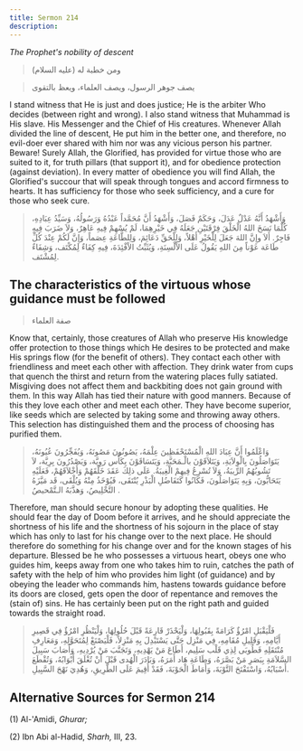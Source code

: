 ```yaml
---
title: Sermon 214
description: 
---
```


*The Prophet\'s nobility of descent*

> ومن خطبة له (عليه السلام)

> يصف جوهر الرسول، ويصف العلماء، ويعظ بالتقوى

I stand witness that He is just and does justice; He is the arbiter Who
decides (between right and wrong). I also stand witness that Muhammad is
His slave. His Messenger and the Chief of His creatures. Whenever Allah
divided the line of descent, He put him in the better one, and
therefore, no evil-doer ever shared with him nor was any vicious person
his partner. Beware! Surely Allah, the Glorified, has provided for
virtue those who are suited to it, for truth pillars (that support it),
and for obedience protection (against deviation). In every matter of
obedience you will find Allah, the Glorified\'s succour that will speak
through tongues and accord firmness to hearts. It has sufficiency for
those who seek sufficiency, and a cure for those who seek cure.

> وَأَشْهَدُ أَنَّهُ عَدْلٌ عَدَلَ، وَحَكَمٌ فَصَلَ، وَأَشْهَدُ أَنَّ مُحَمَّداً عَبْدُهُ وَرَسُولُهُ، وَسَيِّدُ عِبَادِهِ،
> كُلَّمَا نَسَخَ اللهُ الْخَلْقَ فِرْقَتَيْنِ جَعَلَهُ فِي خَيْرِهِمَا، لَمْ يُسْهِمْ فِيهِ عَاهِرٌ، وَلاَ ضَرَبَ
> فِيهِ فَاجِرٌ. أَلاَ وإِنَّ اللهَ جَعَلَ لِلْخَيْرِ أَهْلاً، وَلِلْحَقِّ دَعَائِمَ، وَلِلطَّاعَةِ عِصَماً، وَإِنَّ
> لَكُمْ عِنْدَ كُلِّ طَاعَة عَوْناً مِنَ اللهِ يَقُولُ عَلَى الاْلْسِنَةِ، وَيُثَبِّتُ الاْفْئِدَةَ، فِيهِ كِفَاءٌ
> لِمُكْتَف، وَشِفَاءٌ لِمُشْتَف.

## The characteristics of the virtuous whose guidance must be followed

> صفة العلماء

Know that, certainly, those creatures of Allah who preserve His
knowledge offer protection to those things which He desires to be
protected and make His springs flow (for the benefit of others). They
contact each other with friendliness and meet each other with affection.
They drink water from cups that quench the thirst and return from the
watering places fully satiated. Misgiving does not affect them and
backbiting does not gain ground with them. In this way Allah has tied
their nature with good manners. Because of this they love each other and
meet each other. They have become superior, like seeds which are
selected by taking some and throwing away others. This selection has
distinguished them and the process of choosing has purified them.

> وَاعْلَمُوا أَنَّ عِبَادَ اللهِ الْمُسْتَحْفَظِينَ عِلْمَهُ، يَصُونُونَ مَصُونَهُ، وَيُفَجِّرُونَ عُيُونَهُ،
> يَتَوَاصَلُونَ بِالْوِلاَيَةِ، وَيَتَلاَقَوْنَ بالْـمَحَبَّةِ، وَيَتَسَاقَوْنَ بِكَأْس رَوِيَّة، وَيَصْدُرُونَ
> بِرِيَّة، لاَ تَشُوبُهُمُ الرِّيبَةُ، وَلاَ تُسْرِعُ فِيهِمْ الْغِيبَةُ. عَلَى ذلِكَ عَقَدَ خَلْقَهُمْ
> وَأَخْلاَقَهُمْ، فَعَلَيْهِ يَتَحَابُّونَ، وَبِهِ يَتَوَاصَلُونَ، فَكَانُوا كَتَفَاضُلِ الْبَذْرِ يُنْتَقَى،
> فَيُوْخَذُ مِنْهُ وَيُلْقَى، قَد مَيَّزَهُ التَّخْلِيصُ، وَهذَّبَهُ الـتَّمْحيصُ .

Therefore, man should secure honour by adopting these qualities. He
should fear the day of Doom before it arrives, and he should appreciate
the shortness of his life and the shortness of his sojourn in the place
of stay which has only to last for his change over to the next place. He
should therefore do something for his change over and for the known
stages of his departure. Blessed be he who possesses a virtuous heart,
obeys one who guides him, keeps away from one who takes him to ruin,
catches the path of safety with the help of him who provides him light
(of guidance) and by obeying the leader who commands him, hastens
towards guidance before its doors are closed, gets open the door of
repentance and removes the (stain of) sins. He has certainly been put on
the right path and guided towards the straight road.

> فَلْيَقْبَلِ امْرُؤٌ كَرَامَةً بِقَبُولِهَا، وَلْيَحْذَرْ قَارِعَةً قَبْلَ حُلُولِهَا، وَلْيَنْظُرِ امْرُؤٌ فِي
> قَصِيرِ أَيَّامِهِ، وَقَلِيلِ مُقَامِهِ، فِي مَنْزِل حَتَّى يَسْتَبْدِلَ بِهِ مَنْزِلاً، فَلْيَصْنَعْ لِمُتَحَوَّلِهِ،
> وَمَعَارِفِ مُنْتَقَلِهِ فَطُوبَى لِذِي قَلْب سَلِيم، أَطَاعَ مَنْ يَهْدِيهِ، وَتَجَنَّبَ مَنْ يُرْدِيهِ، وَأَصَابَ
> سَبِيلَ السَّلاَمَةِ بِبَصَرِ مَنْ بَصَّرَهُ، وَطَاعَةِ هَاد أَمَرَهُ، وَبَادَرَ الْهُدى قَبْلَ أَنْ تُغْلَقَ
> أَبْوَابُهُ، وَتُقْطَعَ أَسْبَابُهُ، وَاسْتَفْتَحَ التَّوْبَةَ، وَأَمَاطَ الْحَوْبَةَ، فَقَدْ أُقِيمَ عَلَى
> الطَّرِيقِ، وَهُدِيَ نَهْجَ السَّبِيلِ.

## Alternative Sources for Sermon 214

\(1\) Al-\'Amidi, *Ghurar;*

\(2\) Ibn Abi al-Hadid, *Sharh,* III, 23.